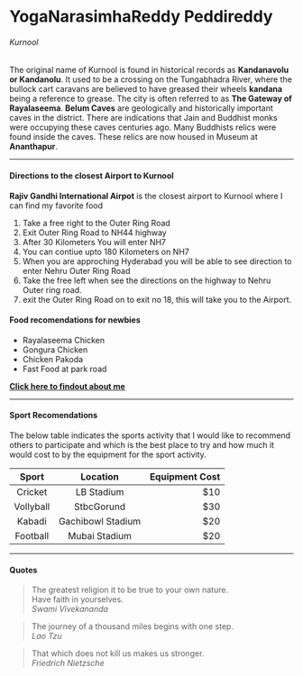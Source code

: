 # YogaNarasimhaReddy Peddireddy
###### Kurnool
The original name of Kurnool is found in historical records as **Kandanavolu or Kandanolu**. It used to be a crossing on the Tungabhadra River, where the bullock cart caravans are believed to have greased their wheels **kandana** being a reference to grease. The city is often referred to as **The Gateway of Rayalaseema**. **Belum Caves** are geologically and historically important caves in the district. There are indications that Jain and Buddhist monks were occupying these caves centuries ago. Many Buddhists relics were found inside the caves. These relics are now housed in Museum at **Ananthapur**.

---

#### Directions to the closest Airport to Kurnool

**Rajiv Gandhi International Airpot** is the closest airport to Kurnool where I can find my favorite food

1. Take a free right to the Outer Ring Road
2. Exit Outer Ring Road to NH44 highway 
3. After 30 Kilometers You will enter NH7 
4. You can contiue upto 180 Kilometers on NH7
5. When you are approching Hyderabad you will be able to see direction to enter Nehru Outer Ring Road
6. Take the free left when see the directions on the highway to Nehru Outer ring road.
7. exit the Outer Ring Road on to exit no 18, this will take you to the Airport.

#### Food recomendations for newbies

* Rayalaseema Chicken
* Gongura Chicken
* Chicken Pakoda
* Fast Food at park road

**[Click here to findout about me](https://github.com/yogi4297/assignment2-Peddireddy/blob/main/AboutMe.md)**

---

#### Sport Recomendations

The below table indicates the sports activity that I would like to recommend others to participate and which is the best place to try and how much it would cost to by the equipment for the sport activity.

| Sport | Location | Equipment Cost |
|:-----:|:--------:|---------------:|
|Cricket|LB Stadium|$10|
|Vollyball|StbcGorund|$30|
|Kabadi|Gachibowl Stadium|$20|
|Football|Mubai Stadium|$20|
 
 ---

#### Quotes

>The greatest religion it to be true to your own nature.<br>
>Have faith in yourselves.<br>
                         *Swami Vivekananda*

>The journey of a thousand miles begins with one step.<br>
                          *Lao Tzu*

>That which does not kill us makes us stronger.<br>
                          *Friedrich Nietzsche*  
